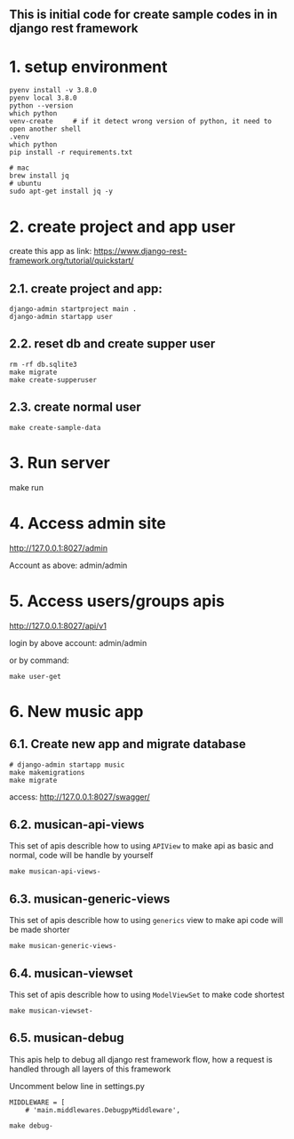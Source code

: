 This is initial code for create sample codes in in django rest framework
---

# 1. setup environment

```shell
pyenv install -v 3.8.0
pyenv local 3.8.0
python --version
which python
venv-create     # if it detect wrong version of python, it need to open another shell
.venv
which python
pip install -r requirements.txt

# mac 
brew install jq
# ubuntu
sudo apt-get install jq -y
```

# 2. create project and app user

create this app as link: https://www.django-rest-framework.org/tutorial/quickstart/

## 2.1. create project and app:

```shell
django-admin startproject main .
django-admin startapp user
```

## 2.2. reset db and create supper user

```shell
rm -rf db.sqlite3
make migrate
make create-supperuser
```

## 2.3. create normal user

```shell
make create-sample-data
```

# 3. Run server

make run

# 4. Access admin site

http://127.0.0.1:8027/admin

Account as above: admin/admin

# 5. Access users/groups apis

http://127.0.0.1:8027/api/v1

login by above account: admin/admin

or by command: 

```shell
make user-get
```

# 6. New music app

## 6.1. Create new app and migrate database

```shell
# django-admin startapp music
make makemigrations
make migrate
```
access: http://127.0.0.1:8027/swagger/

## 6.2. musican-api-views

This set of apis describle how to using `APIView` to make api as basic and normal, code will be handle by yourself

```shell
make musican-api-views-
```

## 6.3. musican-generic-views

This set of apis describle how to using `generics` view to make api code will be made shorter

```shell
make musican-generic-views-
```

## 6.4. musican-viewset

This set of apis describle how to using `ModelViewSet` to make code shortest

```shell
make musican-viewset-
```


## 6.5. musican-debug

This apis help to debug all django rest framework flow, how a request is handled through all layers of this framework

Uncomment below line in settings.py

```pythyon
MIDDLEWARE = [
    # 'main.middlewares.DebugpyMiddleware', 
```

```shell
make debug-
```
